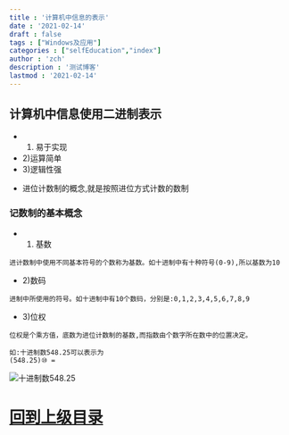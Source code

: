 ```yaml
---
title : '计算机中信息的表示'
date : '2021-02-14'
draft : false
tags : ["Windows及应用"]
categories : ["selfEducation","index"]
author : 'zch'
description : '测试博客'
lastmod : '2021-02-14'
---
```




## 计算机中信息使用二进制表示

+ 1) 易于实现
+ 2)运算简单
+ 3)逻辑性强

* 进位计数制的概念,就是按照进位方式计数的数制


### 记数制的基本概念

+ 1) 基数

` 进计数制中使用不同基本符号的个数称为基数。如十进制中有十种符号(0-9),所以基数为10 `

+ 2)数码

` 进制中所使用的符号。如十进制中有10个数码，分别是:0,1,2,3,4,5,6,7,8,9 `

+ 3)位权

` 位权是个乘方值，底数为进位计数制的基数,而指数由个数字所在数中的位置决定。 `

```
如:十进制数548.25可以表示为
(548.25)⑩ = 
```

![十进制数548.25](../img/2020-06-26CodeCogsEqn.svg)
















# [回到上级目录](./index.md)
